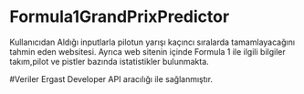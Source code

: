 # Formula1GrandPrixPredictor
 
Kullanıcıdan Aldığı inputlarla pilotun yarışı kaçıncı sıralarda tamamlayacağını tahmin eden websitesi.
Ayrıca web sitenin içinde Formula 1 ile ilgili bilgiler takım,pilot ve pistler bazında istatistikler bulunmakta.




#Veriler Ergast Developer API aracılığı ile sağlanmıştır.
